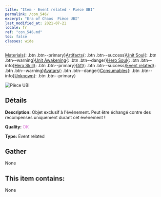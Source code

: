 ```yaml
---
title: "Item - Event related - Pièce UBI"
permalink: /con_546/
excerpt: "Era of Chaos  Pièce UBI"
last_modified_at: 2021-07-21
locale: fr
ref: "con_546.md"
toc: false
classes: wide
---
```

 [Materials](/ItemsFR/){: .btn .btn--primary}[Artifacts](/ItemsFR/Artifacts/){: .btn .btn--success}[Unit Soul](/ItemsFR/UnitSoul/){: .btn .btn--warning}[Unit Awakening](/ItemsFR/UnitAwakening/){: .btn .btn--danger}[Hero Soul](/ItemsFR/HeroSoul/){: .btn .btn--info}[Hero Skill](/ItemsFR/HeroSkill/){: .btn .btn--primary}[Gift](/ItemsFR/Gift/){: .btn .btn--success}[Event related](/ItemsFR/Events/){: .btn .btn--warning}[Avatars](/ItemsFR/Avatars/){: .btn .btn--danger}[Consumables](/ItemsFR/Consumables/){: .btn .btn--info}[Unknown](/ItemsFR/Unknown/){: .btn .btn--primary}

 ![Pièce UBI](/images/t/i_10032.png)

## Détails
 **Description:** Objet exclusif à l'événement. Peut être échangé contre des récompenses uniquement durant cet événement !

 **Quality:** <span style="color: #DA70D6">OK</span>

 **Type:** Event related

## Gather

  None

## This item contains:

  None

